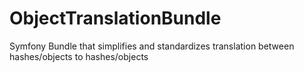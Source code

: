 # ObjectTranslationBundle
Symfony Bundle that simplifies and standardizes translation between hashes/objects to hashes/objects
